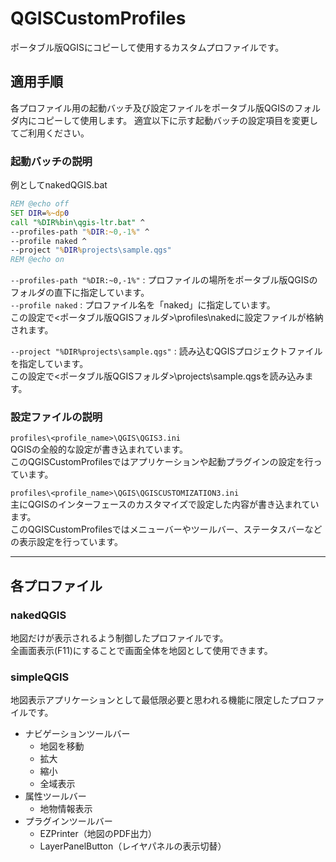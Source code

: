 # QGISCustomProfiles

ポータブル版QGISにコピーして使用するカスタムプロファイルです。

## 適用手順
各プロファイル用の起動バッチ及び設定ファイルをポータブル版QGISのフォルダ内にコピーして使用します。
適宜以下に示す起動バッチの設定項目を変更してご利用ください。

### 起動バッチの説明
例としてnakedQGIS.bat  
```bat
REM @echo off
SET DIR=%~dp0
call "%DIR%bin\qgis-ltr.bat" ^
--profiles-path "%DIR:~0,-1%" ^
--profile naked ^
--project "%DIR%projects\sample.qgs"
REM @echo on
```

`--profiles-path "%DIR:~0,-1%"` : プロファイルの場所をポータブル版QGISのフォルダの直下に指定しています。  
`--profile naked` : プロファイル名を「naked」に指定しています。  
この設定で<ポータブル版QGISフォルダ>\profiles\nakedに設定ファイルが格納されます。

`--project "%DIR%projects\sample.qgs"` : 読み込むQGISプロジェクトファイルを指定しています。   
この設定で<ポータブル版QGISフォルダ>\projects\sample.qgsを読み込みます。  


### 設定ファイルの説明
`profiles\<profile_name>\QGIS\QGIS3.ini`  
QGISの全般的な設定が書き込まれています。  
このQGISCustomProfilesではアプリケーションや起動プラグインの設定を行っています。

`profiles\<profile_name>\QGIS\QGISCUSTOMIZATION3.ini`  
主にQGISのインターフェースのカスタマイズで設定した内容が書き込まれています。  
このQGISCustomProfilesではメニューバーやツールバー、ステータスバーなどの表示設定を行っています。

---

## 各プロファイル

### nakedQGIS

地図だけが表示されるよう制御したプロファイルです。  
全画面表示(F11)にすることで画面全体を地図として使用できます。


### simpleQGIS

地図表示アプリケーションとして最低限必要と思われる機能に限定したプロファイルです。
* ナビゲーションツールバー
  * 地図を移動
  * 拡大
  * 縮小
  * 全域表示
* 属性ツールバー
  * 地物情報表示
* プラグインツールバー
  * EZPrinter（地図のPDF出力）
  * LayerPanelButton（レイヤパネルの表示切替）

